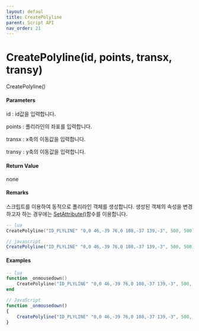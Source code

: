 ```yaml
---
layout: defaul
title: CreatePolyline
parent: Script API
nav_order: 21
---
```

# CreatePolyline\(id, points, transx, transy\)

CreatePolyline\(\)

#### Parameters

id : id값을 입력합니다.

points : 폴리라인의 좌표를 입력합니다.

transx : x축의 이동값을 입력합니다.

transy : y축의 이동값을 입력합니다.

#### Return Value

none

#### Remarks

스크립트를 이용하여 동적으로 폴리라인 객체를 생성합니다. 생성된 객체의 속성을 변경하고자 하는 경우에는 [SetAttribute\(\)](https://expnuni.gitbooks.io/enuspace/content/ScriptAPI/SetAttribute.html)함수를 이용합니다.

```lua
-- lua
CreatePolyline("ID_PLYLINE" "0,0 46,-39 76,0 108,-37 139,-3", 500, 500)
```

```js
// javascript
CreatePolyline("ID_PLYLINE" "0,0 46,-39 76,0 108,-37 139,-3", 500, 500);
```

#### 

#### Examples

```lua
-- lua
function _onmousedown()
    CreatePolyline("ID_PLYLINE" "0,0 46,-39 76,0 108,-37 139,-3", 500, 500)
end
```

```js
// JavaScript
function _onmousedown()
{    
    CreatePolyline("ID_PLYLINE" "0,0 46,-39 76,0 108,-37 139,-3", 500, 500);
}
```



